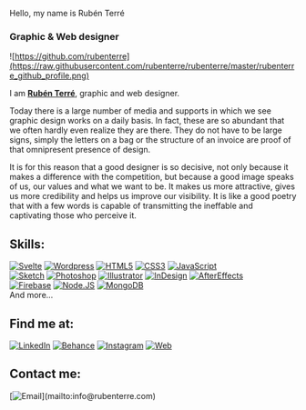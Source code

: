 Hello, my name is Rubén Terré
### Graphic & Web designer

![https://github.com/rubenterre](https://raw.githubusercontent.com/rubenterre/rubenterre/master/rubenterre_github_profile.png)

I am [**Rubén Terré**](https://rubenterre.com), graphic and web designer.

Today there is a large number of media and supports in which we see graphic design works on a daily basis. In fact, these are so abundant that we often hardly even realize they are there. They do not have to be large signs, simply the letters on a bag or the structure of an invoice are proof of that omnipresent presence of design.

It is for this reason that a good designer is so decisive, not only because it makes a difference with the competition, but because a good image speaks of us, our values ​​and what we want to be. It makes us more attractive, gives us more credibility and helps us improve our visibility. It is like a good poetry that with a few words is capable of transmitting the ineffable and captivating those who perceive it.

## Skills:
[![Svelte](https://img.shields.io/badge/Svelte-ff6f00?style=for-the-badge&logo=svelte&logoColor=white&labelColor=101010)]()
[![Wordpress](https://img.shields.io/badge/Wordpress-0277bd?style=for-the-badge&logo=wordpress&logoColor=white&labelColor=101010)]()
[![HTML5](https://img.shields.io/badge/HTML5-ffff00?style=for-the-badge&logo=html5&logoColor=white&labelColor=101010)]()
[![CSS3](https://img.shields.io/badge/CSS3-ffab00?style=for-the-badge&logo=css3&logoColor=white&labelColor=101010)]()
[![JavaScript](https://img.shields.io/badge/JavaScript-F7DF1E?style=for-the-badge&logo=javascript&logoColor=white&labelColor=101010)]()
</br>
[![Sketch](https://img.shields.io/badge/Sketch-fb8c00?style=for-the-badge&logo=sketch&logoColor=white&labelColor=101010)]()
[![Photoshop](https://img.shields.io/badge/Photoshop-4fc3f7?style=for-the-badge&logo=adobe-photoshop&logoColor=white&labelColor=101010)]()
[![Illustrator](https://img.shields.io/badge/Illustrator-e65100?style=for-the-badge&logo=adobe-illustrator&logoColor=white&labelColor=101010)]()
[![InDesign](https://img.shields.io/badge/Indesign-d81b60?style=for-the-badge&logo=adobe-indesign&logoColor=white&labelColor=101010)]()
[![AfterEffects](https://img.shields.io/badge/After_Effects-4a148c?style=for-the-badge&logo=adobe-after-effects&logoColor=white&labelColor=101010)]()
</br>
[![Firebase](https://img.shields.io/badge/Firebase-FFCA28?style=for-the-badge&logo=firebase&logoColor=white&labelColor=101010)]()
[![Node.JS](https://img.shields.io/badge/Node.JS-339933?style=for-the-badge&logo=node.js&logoColor=white&labelColor=101010)]()
[![MongoDB](https://img.shields.io/badge/MongoDB-47A248?style=for-the-badge&logo=mongodb&logoColor=white&labelColor=101010)]()
</br>
And more...

## Find me at:

[![LinkedIn](https://img.shields.io/badge/LinkedIn-Ruben_Terre-0077B5?style=for-the-badge&logo=linkedin&logoColor=white&labelColor=101010)](https://www.linkedin.com/in/rubenterrelameiro)
[![Behance](https://img.shields.io/badge/behance-Ruben_Terre-0288d1?style=for-the-badge&logo=behance&logoColor=white&labelColor=101010)](https://www.behance.net/rubenterre)
[![Instagram](https://img.shields.io/badge/Instagram-@mouredev-E4405F?style=for-the-badge&logo=instagram&logoColor=white&labelColor=101010)](https://www.instagram.com/rubenterre.studiodesign/)
[![Web](https://img.shields.io/badge/My_Website-MoureDev.com-14a1f0?style=for-the-badge&logo=dev.to&logoColor=white&labelColor=101010)](https://rubenterre.com)


## Contact me:

[![Email](https://img.shields.io/badge/info@rubenterre.com-my_personal_email_(slow_response)-D14836?style=for-the-badge&logo=gmail&logoColor=white&labelColor=101010)](mailto:info@rubenterre.com)
